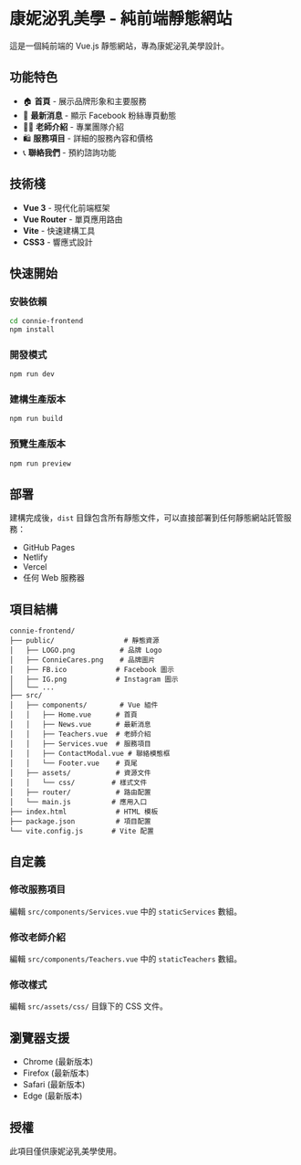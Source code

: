 # 康妮泌乳美學 - 純前端靜態網站

這是一個純前端的 Vue.js 靜態網站，專為康妮泌乳美學設計。

## 功能特色

- 🏠 **首頁** - 展示品牌形象和主要服務
- 📰 **最新消息** - 顯示 Facebook 粉絲專頁動態
- 👩‍🏫 **老師介紹** - 專業團隊介紹
- 🛍️ **服務項目** - 詳細的服務內容和價格
- 📞 **聯絡我們** - 預約諮詢功能

## 技術棧

- **Vue 3** - 現代化前端框架
- **Vue Router** - 單頁應用路由
- **Vite** - 快速建構工具
- **CSS3** - 響應式設計

## 快速開始

### 安裝依賴

```bash
cd connie-frontend
npm install
```

### 開發模式

```bash
npm run dev
```

### 建構生產版本

```bash
npm run build
```

### 預覽生產版本

```bash
npm run preview
```

## 部署

建構完成後，`dist` 目錄包含所有靜態文件，可以直接部署到任何靜態網站託管服務：

- GitHub Pages
- Netlify
- Vercel
- 任何 Web 服務器

## 項目結構

```
connie-frontend/
├── public/                 # 靜態資源
│   ├── LOGO.png           # 品牌 Logo
│   ├── ConnieCares.png    # 品牌圖片
│   ├── FB.ico            # Facebook 圖示
│   ├── IG.png            # Instagram 圖示
│   └── ...
├── src/
│   ├── components/        # Vue 組件
│   │   ├── Home.vue      # 首頁
│   │   ├── News.vue      # 最新消息
│   │   ├── Teachers.vue  # 老師介紹
│   │   ├── Services.vue  # 服務項目
│   │   ├── ContactModal.vue # 聯絡模態框
│   │   └── Footer.vue    # 頁尾
│   ├── assets/           # 資源文件
│   │   └── css/         # 樣式文件
│   ├── router/           # 路由配置
│   └── main.js          # 應用入口
├── index.html            # HTML 模板
├── package.json          # 項目配置
└── vite.config.js       # Vite 配置
```

## 自定義

### 修改服務項目

編輯 `src/components/Services.vue` 中的 `staticServices` 數組。

### 修改老師介紹

編輯 `src/components/Teachers.vue` 中的 `staticTeachers` 數組。

### 修改樣式

編輯 `src/assets/css/` 目錄下的 CSS 文件。

## 瀏覽器支援

- Chrome (最新版本)
- Firefox (最新版本)
- Safari (最新版本)
- Edge (最新版本)

## 授權

此項目僅供康妮泌乳美學使用。

